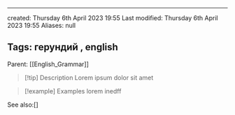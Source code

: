 

---
created: Thursday 6th April 2023 19:55
Last modified: Thursday 6th April 2023 19:55
Aliases: null

Tags: герундий ,  english
---


Parent: [[English_Grammar]]



> [!tip] Description
> Lorem ipsum dolor sit amet

>[!example] Examples
>lorem inedff


See also:[]